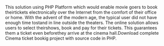 This solution using PHP Platform which would enable movie goers to book theirtickets electronically over the Internet from the comfort of their office or home.
With the advent of the modern age, the typical user did not have enough time tostand in line outside the theaters.
The online solution allows users to select theirshows, book and pay for their tickets.
This guarantees them a ticket even beforethey arrive at the cinema hall.Download complete Cinema ticket bookig project with source code in PHP.
